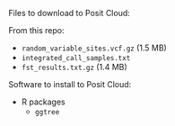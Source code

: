 Files to download to Posit Cloud:

From this repo:

* `random_variable_sites.vcf.gz` (1.5 MB)
* `integrated_call_samples.txt`
* `fst_results.txt.gz` (1.4 MB)


Software to install to Posit Cloud:

* R packages
	* `ggtree`
